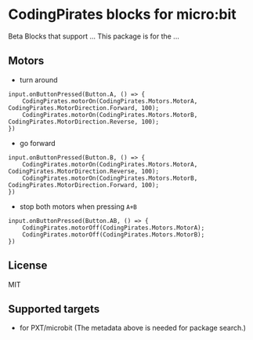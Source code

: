 # CodingPirates blocks for micro:bit
Beta
Blocks that support ...
This package is for the ...

## Motors

* turn around

```blocks
input.onButtonPressed(Button.A, () => {
    CodingPirates.motorOn(CodingPirates.Motors.MotorA, CodingPirates.MotorDirection.Forward, 100);
    CodingPirates.motorOn(CodingPirates.Motors.MotorB, CodingPirates.MotorDirection.Reverse, 100);
})
```

* go forward

```blocks
input.onButtonPressed(Button.B, () => {
    CodingPirates.motorOn(CodingPirates.Motors.MotorA, CodingPirates.MotorDirection.Reverse, 100);
    CodingPirates.motorOn(CodingPirates.Motors.MotorB, CodingPirates.MotorDirection.Forward, 100);
})
```

* stop both motors when pressing ``A+B``

```blocks
input.onButtonPressed(Button.AB, () => {
    CodingPirates.motorOff(CodingPirates.Motors.MotorA);
    CodingPirates.motorOff(CodingPirates.Motors.MotorB);
})
```

## License

MIT

## Supported targets

* for PXT/microbit
(The metadata above is needed for package search.)

